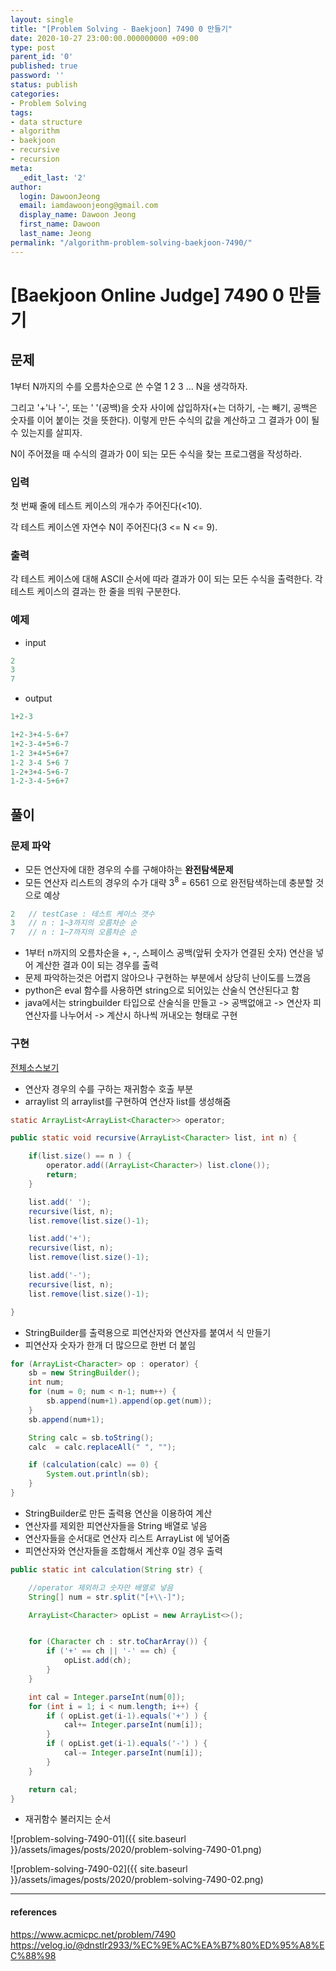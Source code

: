 ```yaml
---
layout: single
title: "[Problem Solving - Baekjoon] 7490 0 만들기"
date: 2020-10-27 23:00:00.000000000 +09:00
type: post
parent_id: '0'
published: true
password: ''
status: publish
categories:
- Problem Solving
tags:
- data structure
- algorithm
- baekjoon
- recursive
- recursion
meta:
  _edit_last: '2'
author:
  login: DawoonJeong
  email: iamdawoonjeong@gmail.com
  display_name: Dawoon Jeong
  first_name: Dawoon
  last_name: Jeong
permalink: "/algorithm-problem-solving-baekjoon-7490/"
---
```

# [Baekjoon Online Judge] 7490 0 만들기

## 문제
1부터 N까지의 수를 오름차순으로 쓴 수열 1 2 3 ... N을 생각하자.

그리고 '+'나 '-', 또는 ' '(공백)을 숫자 사이에 삽입하자(+는 더하기, -는 빼기, 공백은 숫자를 이어 붙이는 것을 뜻한다). 이렇게 만든 수식의 값을 계산하고 그 결과가 0이 될 수 있는지를 살피자.

N이 주어졌을 때 수식의 결과가 0이 되는 모든 수식을 찾는 프로그램을 작성하라.

### 입력
첫 번째 줄에 테스트 케이스의 개수가 주어진다(<10).

각 테스트 케이스엔 자연수 N이 주어진다(3 <= N <= 9).

### 출력
각 테스트 케이스에 대해 ASCII 순서에 따라 결과가 0이 되는 모든 수식을 출력한다. 각 테스트 케이스의 결과는 한 줄을 띄워 구분한다.

### 예제
- input

```java
2
3
7
```
- output

```java
1+2-3

1+2-3+4-5-6+7
1+2-3-4+5+6-7
1-2 3+4+5+6+7
1-2 3-4 5+6 7
1-2+3+4-5+6-7
1-2-3-4-5+6+7
```

## 풀이

### 문제 파악
- 모든 연산자에 대한 경우의 수를 구해야하는 **완전탐색문제**
- 모든 연산자 리스트의 경우의 수가 대략 3<sup>8</sup> =  6561 으로 완전탐색하는데 충분할 것으로 예상


```java
2   // testCase : 테스트 케이스 갯수
3   // n : 1~3까지의 오름차순 순
7   // n : 1~7까지의 오름차순 순
```

- 1부터 n까지의 오름차순을 +, -, 스페이스 공백(앞뒤 숫자가 연결된 숫자) 연산을 넣어 계산한 결과 0이 되는 경우를 출력
- 문제 파악하는것은 어렵지 않아으나 구현하는 부분에서 상당히 난이도를 느꼈음
- python은 eval 함수를 사용하면 string으로 되어있는 산술식 연산된다고 함
- java에서는 stringbuilder 타입으로 산술식을 만들고 -> 공백없애고 -> 연산자 피연산자를 나누어서 -> 계산시 하나씩 꺼내오는 형태로 구현

### 구현

[전체소스보기](https://github.com/iamdawoonjeong/java-datastructure-algorithm/blob/master/java-algorithm-problem-solving/src/baekjoon/create7490/Main.java)

- 연산자 경우의 수를 구하는 재귀함수 호출 부분
- arraylist 의 arraylist를 구현하여 연산자 list를 생성해줌   

```java
static ArrayList<ArrayList<Character>> operator;

public static void recursive(ArrayList<Character> list, int n) {

    if(list.size() == n ) {
        operator.add((ArrayList<Character>) list.clone());
        return;
    }

    list.add(' ');
    recursive(list, n);
    list.remove(list.size()-1);

    list.add('+');
    recursive(list, n);
    list.remove(list.size()-1);

    list.add('-');
    recursive(list, n);
    list.remove(list.size()-1);

}
```


- StringBuilder를 출력용으로 피연산자와 연산자를 붙여서 식 만들기
- 피연산자 숫자가 한개 더 많으므로 한번 더 붙임

```java
for (ArrayList<Character> op : operator) {
    sb = new StringBuilder();
    int num;
    for (num = 0; num < n-1; num++) {
        sb.append(num+1).append(op.get(num));
    }
    sb.append(num+1);

    String calc = sb.toString();
    calc  = calc.replaceAll(" ", "");

    if (calculation(calc) == 0) {
        System.out.println(sb);
    }
}
```

- StringBuilder로 만든 출력용 연산을 이용하여 계산
- 연산자를 제외한 피연산자들을 String 배열로 넣음
- 연산자들을 순서대로 연산자 리스트 ArrayList 에 넣어줌
- 피연산자와 연산자들을 조합해서 계산후 0일 경우 출력

```java
public static int calculation(String str) {

    //operator 제외하고 숫자만 배열로 넣음
    String[] num = str.split("[+\\-]");

    ArrayList<Character> opList = new ArrayList<>();


    for (Character ch : str.toCharArray()) {
        if ('+' == ch || '-' == ch) {
            opList.add(ch);
        }
    }

    int cal = Integer.parseInt(num[0]);
    for (int i = 1; i < num.length; i++) {
        if ( opList.get(i-1).equals('+') ) {
            cal+= Integer.parseInt(num[i]);
        }
        if ( opList.get(i-1).equals('-') ) {
            cal-= Integer.parseInt(num[i]);
        }
    }

    return cal;
}
```

- 재귀함수 불러지는 순서

![problem-solving-7490-01]({{ site.baseurl }}/assets/images/posts/2020/problem-solving-7490-01.png)


![problem-solving-7490-02]({{ site.baseurl }}/assets/images/posts/2020/problem-solving-7490-02.png)


---

#### references
<https://www.acmicpc.net/problem/7490>
<https://velog.io/@dnstlr2933/%EC%9E%AC%EA%B7%80%ED%95%A8%EC%88%98>

